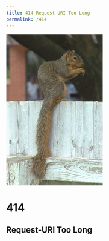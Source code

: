 ```yaml
---
title: 414 Request-URI Too Long
permalink: /414
---
```

<div class="status-page-container">
<div>
    <img src="/assets/img/code/414.jpg" alt="414 Request-URI Too Long" />
    <h1>414</h1>
    <h2>Request-URI Too Long</h2>
</div>
</div>
